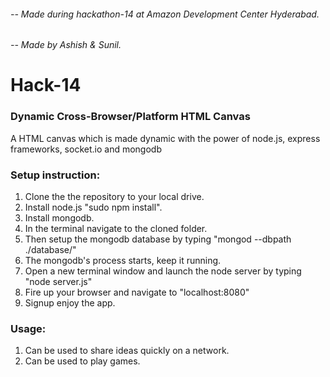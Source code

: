 ###### -- Made during hackathon-14 at Amazon Development Center Hyderabad.<br>
###### -- Made by Ashish & Sunil.<br>

Hack-14
=======

### Dynamic Cross-Browser/Platform HTML Canvas
A HTML canvas which is made dynamic with the power of node.js, express frameworks, 
socket.io and mongodb

### Setup instruction:
1. Clone the the repository to your local drive.
2. Install node.js "sudo npm install".
3. Install mongodb.
4. In the terminal navigate to the cloned folder.
5. Then setup the mongodb database by typing "mongod --dbpath ./database/"
6. The mongodb's process starts, keep it running.
7. Open a new terminal window and launch the node server by typing "node server.js"
8. Fire up your browser and navigate to "localhost:8080"
9. Signup enjoy the app.

### Usage:
1. Can be used to share ideas quickly on a network.
2. Can be used to play games.
